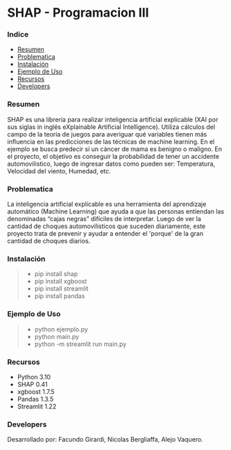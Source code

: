 # SHAP - Programacion III


### Indice
- [Resumen](https://github.com/facugirardi/shap-prog3/blob/main/README.md#resumen)
- [Problematica](https://github.com/facugirardi/shap-prog3/blob/main/README.md#problematica)
- [Instalación](https://github.com/facugirardi/shap-prog3/blob/main/README.md#instalación)
- [Ejemplo de Uso](https://github.com/facugirardi/shap-prog3/blob/main/README.md#ejemplo-de-uso)
- [Recursos](https://github.com/facugirardi/shap-prog3/blob/main/README.md#recursos)
- [Developers](https://github.com/facugirardi/shap-prog3/blob/main/README.md#developers)


### Resumen
SHAP es una librería para realizar inteligencia artificial explicable (XAI por sus siglas in inglés eXplainable Artificial Intelligence). Utiliza cálculos del campo de la teoría de juegos para averiguar qué variables tienen más influencia en las predicciones de las técnicas de machine learning.
En el ejemplo se busca predecir si un cáncer de mama es benigno o maligno.
En el proyecto, el objetivo es conseguir la probabilidad de tener un accidente automovilistico, luego de ingresar datos como pueden ser: Temperatura, Velocidad del viento, Humedad, etc.


### Problematica
La inteligencia artificial explicable es una herramienta del aprendizaje automático (Machine Learning) que ayuda a que las personas entiendan las denominadas “cajas negras” difíciles de interpretar.
Luego de ver la cantidad de choques automovilisticos que suceden diariamente, este proyecto trata de prevenir y ayudar a entender el 'porque' de la gran cantidad de choques diarios.


### Instalación
> - pip install shap
> - pip install xgboost
> - pip install streamlit
> - pip install pandas


### Ejemplo de Uso
> - python ejemplo.py
> - python main.py
> - python -m streamlit run main.py


### Recursos
- Python 3.10
- SHAP 0.41
- xgboost 1.7.5
- Pandas 1.3.5
- Streamlit 1.22


### Developers
Desarrollado por: Facundo Girardi, Nicolas Bergliaffa, Alejo Vaquero.
